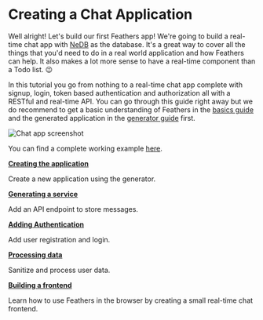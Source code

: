 # Creating a Chat Application

Well alright! Let's build our first Feathers app! We're going to build a real-time chat app with [NeDB](https://github.com/louischatriot/nedb) as the database. It's a great way to cover all the things that you'd need to do in a real world application and how Feathers can help. It also makes a lot more sense to have a real-time component than a Todo list. :wink:

In this tutorial you go from nothing to a real-time chat app complete with signup, login, token based authentication and authorization all with a RESTful and real-time API. You can go through this guide right away but we do recommend to get a basic understanding of Feathers in the [basics guide](../basics/readme.md) and the generated application in the [generator guide](../generator/readme.md) first.

![Chat app screenshot](./assets/chat.gif)

You can find a complete working example [here](https://github.com/feathersjs/feathers-chat).

[**Creating the application**](./creating.md)

Create a new application using the generator.

[**Generating a service**](./service.md)

Add an API endpoint to store messages.

[**Adding Authentication**](./authentication.md)

Add user registration and login.

[**Processing data**](./processing.md)

Sanitize and process user data.

[**Building a frontend**](./frontend.md)

Learn how to use Feathers in the browser by creating a small real-time chat frontend.
